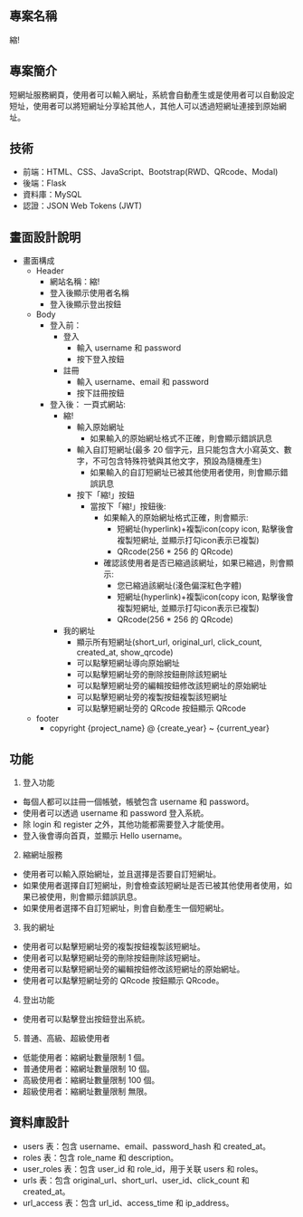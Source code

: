 ## 專案名稱
縮!

## 專案簡介
短網址服務網頁，使用者可以輸入網址，系統會自動產生或是使用者可以自動設定短址，使用者可以將短網址分享給其他人，其他人可以透過短網址連接到原始網址。


## 技術
- 前端：HTML、CSS、JavaScript、Bootstrap(RWD、QRcode、Modal)
- 後端：Flask
- 資料庫：MySQL
- 認證：JSON Web Tokens (JWT)

## 畫面設計說明
- 畫面構成
    - Header
        - 網站名稱：縮!
        - 登入後顯示使用者名稱
        - 登入後顯示登出按鈕
    - Body
        - 登入前：
            - 登入
                - 輸入 username 和 password
                - 按下登入按鈕
            - 註冊
                - 輸入 username、email 和 password
                - 按下註冊按鈕
        - 登入後：
            一頁式網站:
            - 縮!
                - 輸入原始網址
                    - 如果輸入的原始網址格式不正確，則會顯示錯誤訊息
                - 輸入自訂短網址(最多 20 個字元，且只能包含大小寫英文、數字，不可包含特殊符號與其他文字，預設為隨機產生)
                    - 如果輸入的自訂短網址已被其他使用者使用，則會顯示錯誤訊息
                - 按下「縮!」按鈕
                    - 當按下「縮!」按鈕後:
                        - 如果輸入的原始網址格式正確，則會顯示:
                            - 短網址(hyperlink)+複製icon(copy icon, 點擊後會複製短網址, 並顯示打勾icon表示已複製)
                            - QRcode(256 * 256 的 QRcode)
                        - 確認該使用者是否已縮過該網址，如果已縮過，則會顯示:
                            - 您已縮過該網址(淺色偏深紅色字體)
                            - 短網址(hyperlink)+複製icon(copy icon, 點擊後會複製短網址, 並顯示打勾icon表示已複製)
                            - QRcode(256 * 256 的 QRcode)
            - 我的網址
                - 顯示所有短網址(short_url, original_url, click_count, created_at, show_qrcode)
                - 可以點擊短網址導向原始網址
                - 可以點擊短網址旁的刪除按鈕刪除該短網址
                - 可以點擊短網址旁的編輯按鈕修改該短網址的原始網址
                - 可以點擊短網址旁的複製按鈕複製該短網址
                - 可以點擊短網址旁的 QRcode 按鈕顯示 QRcode
    - footer
        -  copyright {project_name} @ {create_year} ~ {current_year}

## 功能
1. 登入功能
- 每個人都可以註冊一個帳號，帳號包含 username 和 password。
- 使用者可以透過 username 和 password 登入系統。
- 除 login 和 register 之外，其他功能都需要登入才能使用。
- 登入後會導向首頁，並顯示 Hello username。
2. 縮網址服務
- 使用者可以輸入原始網址，並且選擇是否要自訂短網址。
- 如果使用者選擇自訂短網址，則會檢查該短網址是否已被其他使用者使用，如果已被使用，則會顯示錯誤訊息。
- 如果使用者選擇不自訂短網址，則會自動產生一個短網址。
3. 我的網址
- 使用者可以點擊短網址旁的複製按鈕複製該短網址。
- 使用者可以點擊短網址旁的刪除按鈕刪除該短網址。
- 使用者可以點擊短網址旁的編輯按鈕修改該短網址的原始網址。
- 使用者可以點擊短網址旁的 QRcode 按鈕顯示 QRcode。
4. 登出功能
- 使用者可以點擊登出按鈕登出系統。
5. 普通、高級、超級使用者
- 低能使用者：縮網址數量限制 1 個。
- 普通使用者：縮網址數量限制 10 個。
- 高級使用者：縮網址數量限制 100 個。
- 超級使用者：縮網址數量限制 無限。

## 資料庫設計
- users 表：包含 username、email、password_hash 和 created_at。
- roles 表：包含 role_name 和 description。
- user_roles 表：包含 user_id 和 role_id，用于关联 users 和 roles。
- urls 表：包含 original_url、short_url、user_id、click_count 和 created_at。
- url_access 表：包含 url_id、access_time 和 ip_address。


